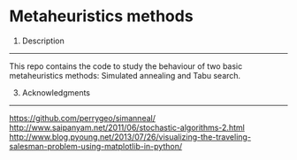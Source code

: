 Metaheuristics methods
===========================

1. Description
--------------

This repo contains the code to study the behaviour of two basic metaheuristics methods: Simulated annealing and Tabu search.

3. Acknowledgments
--------------

https://github.com/perrygeo/simanneal/
http://www.saipanyam.net/2011/06/stochastic-algorithms-2.html
http://www.blog.pyoung.net/2013/07/26/visualizing-the-traveling-salesman-problem-using-matplotlib-in-python/

